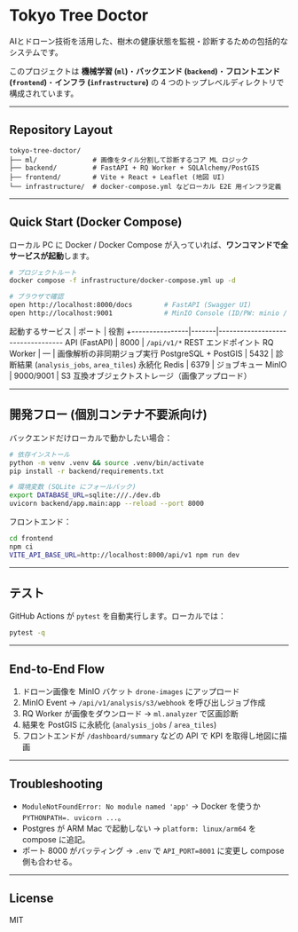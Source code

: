 # Tokyo Tree Doctor

AIとドローン技術を活用した、樹木の健康状態を監視・診断するための包括的なシステムです。


このプロジェクトは **機械学習 (`ml`)**・**バックエンド (`backend`)**・**フロントエンド (`frontend`)**・**インフラ (`infrastructure`)** の 4 つのトップレベルディレクトリで構成されています。

---

## Repository Layout

```text
tokyo-tree-doctor/
├── ml/              # 画像をタイル分割して診断するコア ML ロジック
├── backend/         # FastAPI + RQ Worker + SQLAlchemy/PostGIS
├── frontend/        # Vite + React + Leaflet (地図 UI)
└── infrastructure/  # docker-compose.yml などローカル E2E 用インフラ定義
```

---

## Quick Start (Docker Compose)

ローカル PC に Docker / Docker Compose が入っていれば、**ワンコマンドで全サービスが起動**します。

```bash
# プロジェクトルート
docker compose -f infrastructure/docker-compose.yml up -d

# ブラウザで確認
open http://localhost:8000/docs        # FastAPI (Swagger UI)
open http://localhost:9001             # MinIO Console (ID/PW: minio / minio123)
```

起動するサービス | ポート | 役割
+----------------|-------|----------------------------------
API (FastAPI)   | 8000  | `/api/v1/*` REST エンドポイント
RQ Worker       | —     | 画像解析の非同期ジョブ実行
PostgreSQL + PostGIS | 5432 | 診断結果 (`analysis_jobs`, `area_tiles`) 永続化
Redis           | 6379  | ジョブキュー
MinIO           | 9000/9001 | S3 互換オブジェクトストレージ（画像アップロード）

---

## 開発フロー (個別コンテナ不要派向け)

バックエンドだけローカルで動かしたい場合：

```bash
# 依存インストール
python -m venv .venv && source .venv/bin/activate
pip install -r backend/requirements.txt

# 環境変数 (SQLite にフォールバック)
export DATABASE_URL=sqlite:///./dev.db
uvicorn backend/app.main:app --reload --port 8000
```

フロントエンド：

```bash
cd frontend
npm ci
VITE_API_BASE_URL=http://localhost:8000/api/v1 npm run dev
```

---

## テスト

GitHub Actions が `pytest` を自動実行します。ローカルでは：

```bash
pytest -q
```

---

## End-to-End Flow

1. ドローン画像を MinIO バケット `drone-images` にアップロード
2. MinIO Event → `/api/v1/analysis/s3/webhook` を呼び出しジョブ作成
3. RQ Worker が画像をダウンロード → `ml.analyzer` で区画診断
4. 結果を PostGIS に永続化 (`analysis_jobs` / `area_tiles`)
5. フロントエンドが `/dashboard/summary` などの API で KPI を取得し地図に描画

---

## Troubleshooting

- `ModuleNotFoundError: No module named 'app'` → Docker を使うか `PYTHONPATH=. uvicorn ...`。
- Postgres が ARM Mac で起動しない → `platform: linux/arm64` を compose に追記。
- ポート 8000 がバッティング → `.env` で `API_PORT=8001` に変更し compose 側も合わせる。

---

## License

MIT
